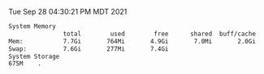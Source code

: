 Tue Sep 28 04:30:21 PM MDT 2021
```bash
System Memory
               total        used        free      shared  buff/cache   available
Mem:           7.7Gi       764Mi       4.9Gi       7.0Mi       2.0Gi       6.6Gi
Swap:          7.6Gi       277Mi       7.4Gi
System Storage
675M	.
```
```bash
